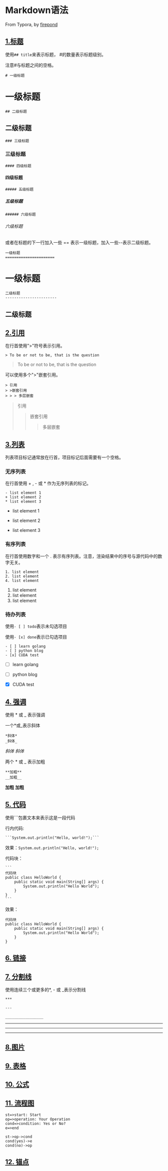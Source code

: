 # Markdown语法

 From Typora, by [firepond](firepond.github.io)



## [1.标题](#headings)

使用```## title```来表示标题， #的数量表示标题级别。

注意#与标题之间的空格。


```# 一级标题```
# 一级标题 

```## 二级标题```
## 二级标题

```### 三级标题```
### 三级标题

```#### 四级标题```
#### 四级标题

```##### 五级标题```

##### 五级标题

```###### 六级标题```

###### 六级标题



或者在标题的下一行加入一些 == 表示一级标题，加入一些--表示二级标题。

```
一级标题
======================
```

一级标题
======================
```
二级标题
-----------------------
```

二级标题
---------------------------------------------------------





## [2.引用](#quote)

在行首使用">"符号表示引用。

```
> To be or not to be, that is the question 
```
> To be or not to be, that is the question



可以使用多个">"嵌套引用。

```
> 引用
> >嵌套引用
> > > 多层嵌套
```
> 引用
> >嵌套引用
> >
> >> 多层嵌套



## [3.列表](#list)

列表项目标记通常放在行首，项目标记后面需要有一个空格。
### 无序列表
在行首使用 + , - 或 * 作为无序列表的标记。
```
- list element 1
+ list element 2
* list element 3
```


- list element 1
+ list element 2
* list element 3

  

### 有序列表

在行首使用数字和一个 . 表示有序列表。注意，渲染结果中的序号与源代码中的数字无关。

```
1. list element
2. list element
4. list element
```

1. list element
2. list element
4. list element



### 待办列表

使用```- [ ] todo```表示未勾选项目 

使用```- [x] done```表示已勾选项目

```
- [ ] learn golang
- [ ] python blog
- [x] CUDA test
```

- [ ] learn golang
- [ ] python blog
- [x] CUDA test



## [4. 强调](#emphasize)

使用 * 或 _ 表示强调



一个*或_表示斜体

```
*斜体*
_斜体_
```

*斜体*
_斜体_


两个 * 或 _ 表示加粗
```
**加粗**
__加粗__
```

**加粗**
__加粗__


## [5. 代码](#code)

使用```包裹文本来表示这是一段代码

行内代码:

```
​```System.out.println("Hello, world!");```
```

效果：```System.out.println("Hello, world!");```

代码块：

```
​```
代码块
public class HelloWorld {
    public static void main(String[] args) {
        System.out.println("Hello World");
    }
}
​```
```

效果：

```
代码块
public class HelloWorld {
    public static void main(String[] args) {
        System.out.println("Hello World");
    }
}
```

## [6. 链接](#link)





## [7. 分割线](#split-line)

使用连续三个或更多的*, - 或 _表示分割线

```
***

---

_________________
```

***

---

_________________



## [8.图片](#picture)





## [9. 表格](#chart)





## [10. 公式](#math-expression)





## [11. 流程图](#diagram)

```flow
st=>start: Start
op=>operation: Your Operation
cond=>condition: Yes or No?
e=>end

st->op->cond
cond(yes)->e
cond(no)->op
```

## [12. 锚点](#anchor-point)



